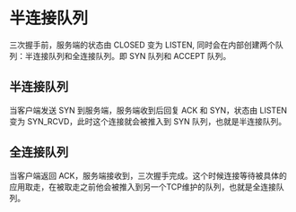 # 半连接队列

三次握手前，服务端的状态由 CLOSED 变为 LISTEN, 同时会在内部创建两个队列：半连接队列和全连接队列。即 SYN 队列和 ACCEPT 队列。

## 半连接队列
当客户端发送 SYN 到服务端，服务端收到后回复 ACK 和 SYN，状态由 LISTEN 变为 SYN_RCVD，此时这个连接就会被推入到 SYN 队列，也就是半连接队列。

## 全连接队列
当客户端返回 ACK，服务端接收到，三次握手完成。这个时候连接等待被具体的应用取走，在被取走之前他会被推入到另一个TCP维护的队列，也就是全连接队列。

